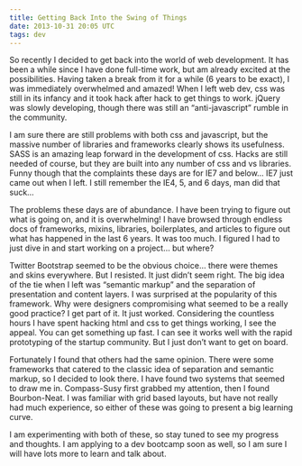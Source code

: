 ```yaml
---
title: Getting Back Into the Swing of Things
date: 2013-10-31 20:05 UTC
tags: dev
---
```


So recently I decided to get back into the world of web development. It has been a while since I have done full-time work, but am already excited at the possibilities. Having taken a break from it for a while (6 years to be exact), I was immediately overwhelmed and amazed! When I left web dev, css was still in its infancy and it took hack after hack to get things to work. jQuery was slowly developing, though there was still an “anti-javascript” rumble in the community.

I am sure there are still problems with both css and javascript, but the massive number of libraries and frameworks clearly shows its usefulness. SASS is an amazing leap forward in the development of css. Hacks are still needed of course, but they are built into any number of css and vs libraries. Funny though that the complaints these days are for IE7 and below… IE7 just came out when I left. I still remember the IE4, 5, and 6 days, man did that suck…

The problems these days are of abundance. I have been trying to figure out what is going on, and it is overwhelming! I have browsed through endless docs of frameworks, mixins, libraries, boilerplates, and articles to figure out what has happened in the last 6 years. It was too much. I figured I had to just dive in and start working on a project… but where?

Twitter Bootstrap seemed to be the obvious choice… there were themes and skins everywhere. But I resisted. It just didn’t seem right. The big idea of the tie when I left was “semantic markup” and the separation of presentation and content layers. I was surprised at the popularity of this framework. Why were designers compromising what seemed to be a really good practice? I get part of it. It just worked. Considering the countless hours I have spent hacking html and css to get things working, I see the appeal. You can get something up fast. I can see it works well with the rapid prototyping of the startup community. But I just don’t want to get on board.

Fortunately I found that others had the same opinion. There were some frameworks that catered to the classic idea of separation and semantic markup, so I decided to look there. I have found two systems that seemed to draw me in. Compass-Susy first grabbed my attention, then I found Bourbon-Neat. I was familiar with grid based layouts, but have not really had much experience, so either of these was going to present a big learning curve.

I am experimenting with both of these, so stay tuned to see my progress and thoughts. I am applying to a dev bootcamp soon as well, so I am sure I will have lots more to learn and talk about.